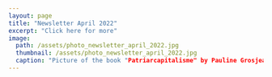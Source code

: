 ```yaml
---
layout: page
title: "Newsletter April 2022"
excerpt: "Click here for more"
image: 
  path: /assets/photo_newsletter_april_2022.jpg
  thumbnail: /assets/photo_newsletter_april_2022.jpg
  caption: "Picture of the book "Patriarcapitalisme" by Pauline Grosjean"
---
```


<object data="../April_2022.pdf" width="1000" height="1000" type='application/pdf'></object>
